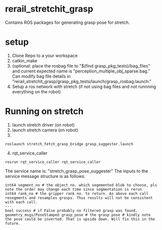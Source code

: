 # rerail_stretchit_grasp
Contains ROS packages for generating grasp pose for stretch. 
# setup
1. Clone Repo to a your workspace
2. catkin_make
3. (optional: place the rosbag file to  "$(find grasp_pkg_tests)/bag_files" and current expected name is "perception_multiple_obj_sparse.bag." Can modify bag file details in "rerail_stretchit_grasp/grasp_pkg_tests/launch/grasp_rosbag.launch."
4. Setup a ros network with stretch  (if not using bag files and not runnning everything on the robot)
# Running on stretch
1. launch stretch driver (on robot)
2. launch stretch camera (on robot)
3.
```
roslaunch stretch_fetch_grasp_bridge grasp_suggestor.launch
```
4. rqt_service_caller
```
rosrun rqt_service_caller rqt_service_caller
```

The service name is: "stretch_grasp_pose_suggester"
The inputs to the service message structure is as follows:
```
int64 segment_no # the object no. which segemented blob to choose, pls note the order may change each time since segmentation is rerun
int64 rank_no # the gripper rank no. to return. As above each call resegments and resamples grasps. Thus results will not be consistent with each call.
---
bool success # if False probably no filtered grasp was found.
geometry_msgs/PoseStamped grasp_pose # the grasp pose # kindly note the pose could be inverted. That is upside down. Will fix this in the future. 
```
